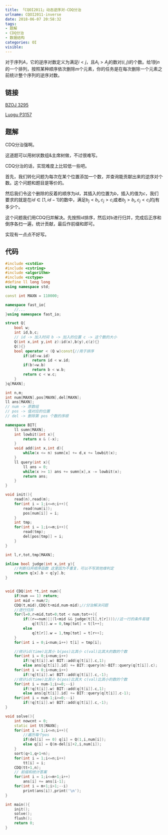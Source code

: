 ```yaml
---
title: 「CQOI2011」动态逆序对-CDQ分治
urlname: CQOI2011-inverse
date: 2018-06-07 20:58:32
tags:
- 题解 
- CDQ分治
- 数据结构
categories: OI
visible:
---
```


对于序列$A$，它的逆序对数定义为满足$i<j$，且$A_i>A_j$的数对$(i,j)$的个数。给$1$到$n$的一个排列，按照某种顺序依次删除$m$个元素，你的任务是在每次删除一个元素之前统计整个序列的逆序对数。

<!-- more -->

## 链接

[BZOJ 3295](https://www.lydsy.com/JudgeOnline/problem.php?id=3295)

[Luogu P3157](https://www.luogu.org/problemnew/show/P3157)

## 题解

CDQ分治强啊。

这道题可以用树状数组&主席树做，不过很难写。

CDQ分治的话，实现难度上比较低一些吧。

首先，我们转化问题为每次在某个位置添加一个数，并查询能贡献出来的逆序对个数。这个问题和题目是等价的。

然后我们令这个删除的反着的顺序为$id$，其插入的位置为$b$，插入的值为$c$，我们要求的就是在$id \in [1,id - 1]$的数中，满足$b_j < b_i,c_j > c_i$或者$b_j > b_i,c_j < c_i$的j有多少个。

这个问题我们用CDQ归并解决。先按照id排序，然后对b进行归并，完成后正序和倒序各扫一遍，统计贡献，最后作前缀和即可。

实现有一点点不好写。

## 代码


```cpp
#include <cstdio>
#include <cstring>
#include <algorithm>
#include <cctype>
#define ll long long
using namespace std;

const int MAXN = 110000;

namespace fast_io{
    //...
}using namespace fast_io;

struct Q{
    bool w;
    int id,b,c;
    // id -> 加入时间 b -> 加入的位置 c -> 这个数的大小
    Q(int x,int y,int z):id(x),b(y),c(z){}
    Q(){}
    bool operator < (Q w)const{//用于排序
        if(id!=w.id) 
            return id < w.id;
        if(b!=w.b)
            return b < w.b;
        return c < w.c;
    }
}q[MAXN];

int n,m;
int num[MAXN],pos[MAXN],del[MAXN];
ll ans[MAXN];
// num -> 原数组
// pos -> 值对应的位置
// del -> 删除第 pos 个数的序顺 

namespace BIT{
    ll sumn[MAXN];
    int lowbit(int x){
        return x & (-x);
    }
    void add(int x,int d){
        while(x <= n) sumn[x] += d,x += lowbit(x);
    }
    ll query(int x){
        ll ans = 0;
        while(x >= 1) ans += sumn[x],x -= lowbit(x);
        return ans;
    }
}

void init(){
    read(n),read(m);
    for(int i = 1;i<=n;i++){
        read(num[i]);
        pos[num[i]] = i;
    }
    int tmp; 
    for(int i = 1;i<=m;i++){
        read(tmp);
        del[pos[tmp]] = i;
    }
}

int l,r,tot,tmp[MAXN];

inline bool judge(int x,int y){
    //判断归并顺序函数 这里因为不重复，可以不写其他维判定
    return q[x].b < q[y].b;
}


void CDQ(int *t,int num){
    if(num == 1) return;
    int mid = num/2;
    CDQ(t,mid),CDQ(t+mid,num-mid);//分治解决问题
    //进行归并
    for(l=0,r=mid,tot=0;tot < num;tot++){
        if((r==num)||(l<mid && judge(t[l],t[r])))//这一行的条件易错
            q[t[l]].w = 0,tmp[tot] = t[l++];
        else
            q[t[r]].w = 1,tmp[tot] = t[r++];
    }
    for(int i = 0;i<num;i++) t[i] = tmp[i];

    //统计id(time)比其小 b(pos)比其小 c(val)比其大的数的个数
    for(int i = 0;i<num;i++)
        if(!q[t[i]].w) BIT::add(q[t[i]].c,1);
        else ans[q[t[i]].id] += BIT::query(n)-BIT::query(q[t[i]].c);
    for(int i = 0;i<num;i++)
        if(!q[t[i]].w) BIT::add(q[t[i]].c,-1);
    //统计id(time)比其小 b(pos)比其大 c(val)比其小的数的个数
    for(int i = num-1;i>=0;--i)
        if(!q[t[i]].w) BIT::add(q[t[i]].c,1);
        else ans[q[t[i]].id] += BIT::query(q[t[i]].c-1);
    for(int i = num-1;i>=0;--i)
        if(!q[t[i]].w) BIT::add(q[t[i]].c,-1);
}

void solve(){
    int nowcnt = 0;
    static int tt[MAXN];
    for(int i = 1;i<=n;i++){
        //遍历每个pos 
        if(del[i] == 0) q[i] = Q(1,i,num[i]);
        else q[i] = Q(m-del[i]+2,i,num[i]);
    }
    sort(q+1,q+1+n);
    for(int i = 1;i<=n;i++)
        tt[i] = i;
    CDQ(tt+1,n);
    // 前缀和统计答案
    for(int i = 1;i<=m+1;i++)
        ans[i] += ans[i-1];
    for(int i = m+1;i>1;--i)
        print(ans[i]),print('\n');
}

int main(){
    init();
    solve();
    flush();
    return 0;
}
```

